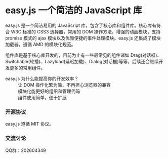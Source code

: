 <h1>easy.js 一个简洁的 JavaScript 库</h1>
<p>easy.js 是一个简洁易用的 JavaScript 库，包含了核心库和组件库。核心库有符合 W3C 标准的 CSS3 选择器，常用的 DOM 操作方法，增强的动画模块，支持 promise 模式的 ajax 模块以及优雅便捷的事件处理模块。easy.js 还集成了模块加载器，遵循 AMD 的模块化规范。</p>
<p>组件库是基于核心库开发的，目前为止有一些最常见的组件诸如 Drag(对话框)、Switchable(轮播)、Lazyload(延迟加载)、Dialog(对话框)等等，后续还会继续开发更多的常用组件。</p>
<dl>
    <dt>easy.js 为什么能提高你的开发效率？</dt>
    <dd>让 DOM 操作化繁为简，不再担心浏览器的兼容</dd>
    <dd>模块化能更好的组织和管理代码</dd>
    <dd>组件使用简单，便于扩展</dd>
</dl>
<h3>开源协议</h3>
<p>easy.js 遵循 MIT 协议。</p>
<h3>交流讨论</h3>
<p>QQ群：202604349</p>

